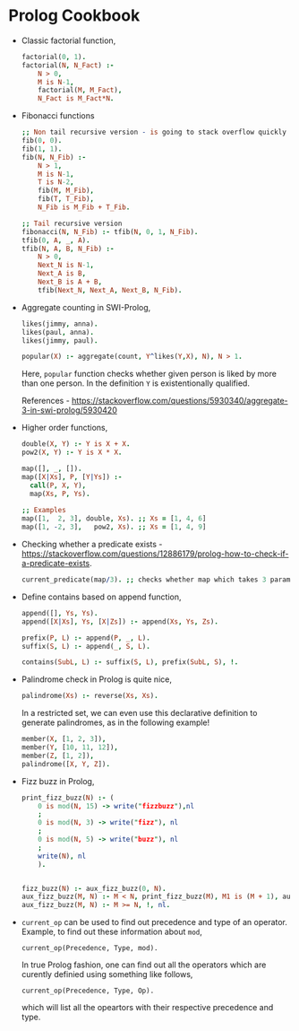 # Prolog Cookbook 

- Classic factorial function,

  ```prolog
  factorial(0, 1).
  factorial(N, N_Fact) :-
      N > 0,
      M is N-1,
      factorial(M, M_Fact),
      N_Fact is M_Fact*N.

  ```

- Fibonacci functions

  ```prolog
  ;; Non tail recursive version - is going to stack overflow quickly
  fib(0, 0).
  fib(1, 1).
  fib(N, N_Fib) :-
      N > 1,
      M is N-1,
      T is N-2,
      fib(M, M_Fib),
      fib(T, T_Fib),
      N_Fib is M_Fib + T_Fib.

  ;; Tail recursive version
  fibonacci(N, N_Fib) :- tfib(N, 0, 1, N_Fib).
  tfib(0, A, _, A).
  tfib(N, A, B, N_Fib) :-
      N > 0,
      Next_N is N-1,
      Next_A is B,
      Next_B is A + B,
      tfib(Next_N, Next_A, Next_B, N_Fib).
  ```
- Aggregate counting in SWI-Prolog,
  
  ```prolog
  likes(jimmy, anna).
  likes(paul, anna).
  likes(jimmy, paul).

  popular(X) :- aggregate(count, Y^likes(Y,X), N), N > 1.
  ```
  
  Here, `popular` function checks whether given person is liked by more than one
  person. In the definition `Y` is existentionally qualified.
  
  References - <https://stackoverflow.com/questions/5930340/aggregate-3-in-swi-prolog/5930420>
- Higher order functions,

  ```prolog
  double(X, Y) :- Y is X + X.
  pow2(X, Y) :- Y is X * X.
  
  map([], _, []).
  map([X|Xs], P, [Y|Ys]) :-
    call(P, X, Y),
    map(Xs, P, Ys).
    
  ;; Examples
  map([1,  2, 3], double, Xs). ;; Xs = [1, 4, 6]
  map([1, -2, 3],   pow2, Xs). ;; Xs = [1, 4, 9]
  ```
- Checking whether a predicate exists -
  https://stackoverflow.com/questions/12886179/prolog-how-to-check-if-a-predicate-exists.
  
  ```prolog
  current_predicate(map/3). ;; checks whether map which takes 3 parameters exists
  ```
- Define contains based on append function,
  ```prolog
  append([], Ys, Ys).
  append([X|Xs], Ys, [X|Zs]) :- append(Xs, Ys, Zs).

  prefix(P, L) :- append(P, _, L).
  suffix(S, L) :- append(_, S, L).

  contains(SubL, L) :- suffix(S, L), prefix(SubL, S), !.
  ```
- Palindrome check in Prolog is quite nice,
  ```prolog
  palindrome(Xs) :- reverse(Xs, Xs).
  ```

  In a restricted set, we can even use this declarative definition to generate
  palindromes, as in the following example!
  
  ```prolog
  member(X, [1, 2, 3]),
  member(Y, [10, 11, 12]),
  member(Z, [1, 2]),
  palindrome([X, Y, Z]).
  ```
- Fizz buzz in Prolog,
  ```prolog
  print_fizz_buzz(N) :- (
      0 is mod(N, 15) -> write("fizzbuzz"),nl
      ;
      0 is mod(N, 3) -> write("fizz"), nl
      ;
      0 is mod(N, 5) -> write("buzz"), nl
      ;
      write(N), nl
      ).
  
  
  fizz_buzz(N) :- aux_fizz_buzz(0, N).
  aux_fizz_buzz(M, N) :- M < N, print_fizz_buzz(M), M1 is (M + 1), aux_fizz_buzz(M1, N).
  aux_fizz_buzz(M, N) :- M >= N, !, nl.
  ```
- `current_op` can be used to find out precedence and type of an operator.
  Example, to find out these information about `mod`,

  ```
  current_op(Precedence, Type, mod).
  ```
  
  In true Prolog fashion, one can find out all the operators which are curently
  definied using something like follows,
  
  ```
  current_op(Precedence, Type, Op).
  ```
  
  which will list all the opeartors with their respective precedence and type.
